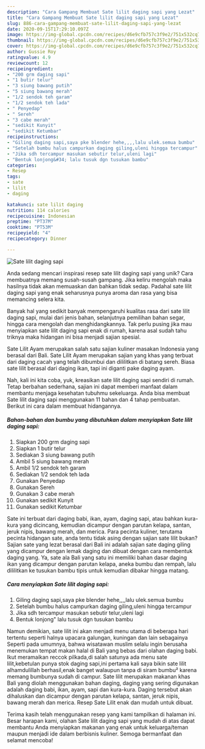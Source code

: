```yaml
---
description: "Cara Gampang Membuat Sate lilit daging sapi yang Lezat"
title: "Cara Gampang Membuat Sate lilit daging sapi yang Lezat"
slug: 886-cara-gampang-membuat-sate-lilit-daging-sapi-yang-lezat
date: 2020-09-15T17:29:10.097Z
image: https://img-global.cpcdn.com/recipes/d6e9cfb757c3f9e2/751x532cq70/sate-lilit-daging-sapi-foto-resep-utama.jpg
thumbnail: https://img-global.cpcdn.com/recipes/d6e9cfb757c3f9e2/751x532cq70/sate-lilit-daging-sapi-foto-resep-utama.jpg
cover: https://img-global.cpcdn.com/recipes/d6e9cfb757c3f9e2/751x532cq70/sate-lilit-daging-sapi-foto-resep-utama.jpg
author: Gussie Roy
ratingvalue: 4.9
reviewcount: 12
recipeingredient:
- "200 grm daging sapi"
- "1 butir telur"
- "3 siung bawang putih"
- "5 siung bawang merah"
- "1/2 sendok teh garam"
- "1/2 sendok teh lada"
- " Penyedap"
- " Sereh"
- "3 cabe merah"
- "sedikit Kunyit"
- "sedikit Ketumbar"
recipeinstructions:
- "Giling daging sapi,saya pke blender hehe,,,,lalu ulek.semua bumbu"
- "Setelah bumbu halus campurkan daging giling,uleni hingga tercampur"
- "Jika sdh tercampur masukan sebutir telur,uleni lagi"
- "Bentuk lonjong&#34; lalu tusuk dgn tusukan bambu"
categories:
- Resep
tags:
- sate
- lilit
- daging

katakunci: sate lilit daging 
nutrition: 114 calories
recipecuisine: Indonesian
preptime: "PT37M"
cooktime: "PT53M"
recipeyield: "4"
recipecategory: Dinner

---
```



![Sate lilit daging sapi](https://img-global.cpcdn.com/recipes/d6e9cfb757c3f9e2/751x532cq70/sate-lilit-daging-sapi-foto-resep-utama.jpg)

Anda sedang mencari inspirasi resep sate lilit daging sapi yang unik? Cara membuatnya memang susah-susah gampang. Jika keliru mengolah maka hasilnya tidak akan memuaskan dan bahkan tidak sedap. Padahal sate lilit daging sapi yang enak seharusnya punya aroma dan rasa yang bisa memancing selera kita.

Banyak hal yang sedikit banyak mempengaruhi kualitas rasa dari sate lilit daging sapi, mulai dari jenis bahan, selanjutnya pemilihan bahan segar, hingga cara mengolah dan menghidangkannya. Tak perlu pusing jika mau menyiapkan sate lilit daging sapi enak di rumah, karena asal sudah tahu triknya maka hidangan ini bisa menjadi sajian spesial.

Sate Lilit Ayam merupakan salah satu sajian kuliner masakan Indonesia yang berasal dari Bali. Sate Lilit Ayam merupakan sajian yang khas yang terbuat dari daging cacah yang telah dibumbui dan dililitkan di batang sereh. Biasa sate lilit berasal dari daging ikan, tapi ini diganti pake daging ayam.


Nah, kali ini kita coba, yuk, kreasikan sate lilit daging sapi sendiri di rumah. Tetap berbahan sederhana, sajian ini dapat memberi manfaat dalam membantu menjaga kesehatan tubuhmu sekeluarga. Anda bisa membuat Sate lilit daging sapi menggunakan 11 bahan dan 4 tahap pembuatan. Berikut ini cara dalam membuat hidangannya.

<!--inarticleads1-->

##### Bahan-bahan dan bumbu yang dibutuhkan dalam menyiapkan Sate lilit daging sapi:

1. Siapkan 200 grm daging sapi
1. Siapkan 1 butir telur
1. Sediakan 3 siung bawang putih
1. Ambil 5 siung bawang merah
1. Ambil 1/2 sendok teh garam
1. Sediakan 1/2 sendok teh lada
1. Gunakan  Penyedap
1. Gunakan  Sereh
1. Gunakan 3 cabe merah
1. Gunakan sedikit Kunyit
1. Gunakan sedikit Ketumbar


Sate ini terbuat dari daging babi, ikan, ayam, daging sapi, atau bahkan kura-kura yang dicincang, kemudian dicampur dengan parutan kelapa, santan, jeruk nipis, bawang merah, dan merica. Para pecinta kuliner, terutama pecinta hidangan sate, anda tentu tidak asing dengan sajian sate lilit bukan? Sajian sate yang lezat berasal dari Bali ini adalah sajian sate daging giling yang dicampur dengan lemak daging dan dibuat dengan cara membentuk daging yang. Ya, sate ala Bali yang satu ini memiliki bahan dasar daging ikan yang dicampur dengan parutan kelapa, aneka bumbu dan rempah, lalu dililitkan ke tusukan bambu tipis untuk kemudian dibakar hingga matang. 

<!--inarticleads2-->

##### Cara menyiapkan Sate lilit daging sapi:

1. Giling daging sapi,saya pke blender hehe,,,,lalu ulek.semua bumbu
1. Setelah bumbu halus campurkan daging giling,uleni hingga tercampur
1. Jika sdh tercampur masukan sebutir telur,uleni lagi
1. Bentuk lonjong&#34; lalu tusuk dgn tusukan bambu


Namun demikian, sate lilit ini akan menjadi menu utama di beberapa hari tertentu seperti halnya upacara galungan, kuningan dan lain sebagainya Seperti pada umumnya, bahwa wisatawan muslim selalu ingin berusaha menemukan tempat makan halal di Bali yang bebas dari olahan daging babi. Ikut meramaikan reccok pilkada,di salah satunya ada menu sate lilit,kebetulan punya stok daging sapi,ini pertama kali saya bikin sate lilit alhamdulillah berhasil,enak banget walaupun tanpa di siram bumbu² karena memang bumbunya sudah di campur. Sate lilit merupakan makanan khas Bali yang diolah menggunakan bahan daging, daging yang sering digunakan adalah daging babi, ikan, ayam, sapi dan kura-kura. Daging tersebut akan dihaluskan dan dicampur dengan parutan kelapa, santan, jeruk nipis, bawang merah dan merica. Resep Sate Lilit enak dan mudah untuk dibuat. 

Terima kasih telah menggunakan resep yang kami tampilkan di halaman ini. Besar harapan kami, olahan Sate lilit daging sapi yang mudah di atas dapat membantu Anda menyiapkan makanan yang enak untuk keluarga/teman maupun menjadi ide dalam berbisnis kuliner. Semoga bermanfaat dan selamat mencoba!

